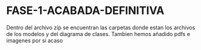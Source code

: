 # FASE-1-ACABADA-DEFINITIVA

Dentro del archivo zip se encuentran las carpetas donde estan los archivos de los modelos y del diagrama de clases. Tambien hemos añadido
pdfs e imagenes por si acaso
